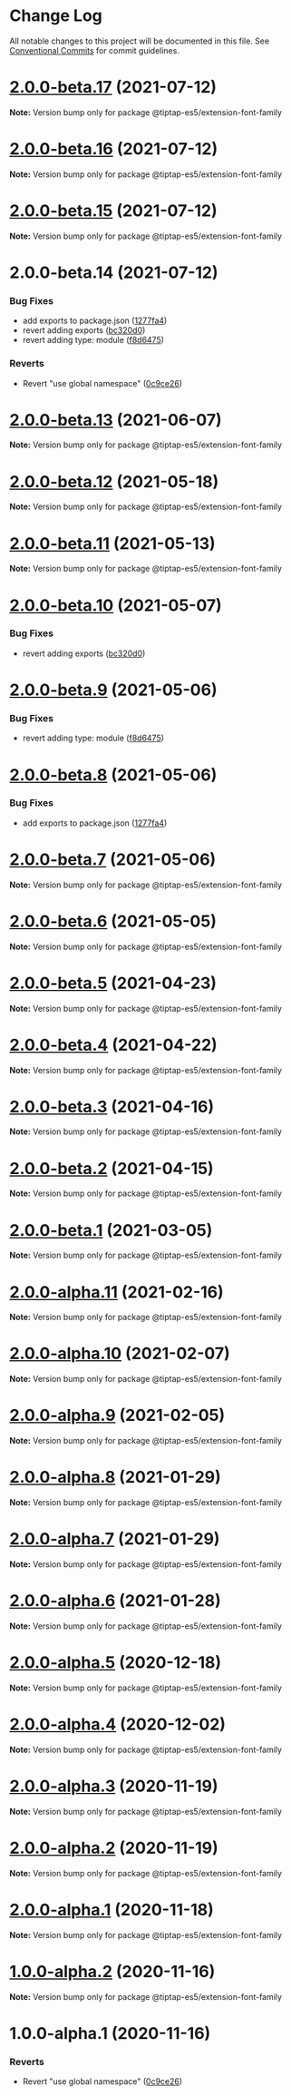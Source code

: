 # Change Log

All notable changes to this project will be documented in this file.
See [Conventional Commits](https://conventionalcommits.org) for commit guidelines.

# [2.0.0-beta.17](https://github.com/justame/tiptap/compare/@tiptap-es5/extension-font-family@2.0.0-beta.16...@tiptap-es5/extension-font-family@2.0.0-beta.17) (2021-07-12)

**Note:** Version bump only for package @tiptap-es5/extension-font-family





# [2.0.0-beta.16](https://github.com/justame/tiptap/compare/@tiptap-es5/extension-font-family@2.0.0-beta.15...@tiptap-es5/extension-font-family@2.0.0-beta.16) (2021-07-12)

**Note:** Version bump only for package @tiptap-es5/extension-font-family





# [2.0.0-beta.15](https://github.com/justame/tiptap/compare/@tiptap-es5/extension-font-family@2.0.0-beta.14...@tiptap-es5/extension-font-family@2.0.0-beta.15) (2021-07-12)

**Note:** Version bump only for package @tiptap-es5/extension-font-family





# 2.0.0-beta.14 (2021-07-12)


### Bug Fixes

* add exports to package.json ([1277fa4](https://github.com/justame/tiptap/commit/1277fa47151e9c039508cdb219bdd0ffe647f4ee))
* revert adding exports ([bc320d0](https://github.com/justame/tiptap/commit/bc320d0b4b80b0e37a7e47a56e0f6daec6e65d98))
* revert adding type: module ([f8d6475](https://github.com/justame/tiptap/commit/f8d6475e2151faea6f96baecdd6bd75880d50d2c))


### Reverts

* Revert "use global namespace" ([0c9ce26](https://github.com/justame/tiptap/commit/0c9ce26c02c07d88a757c01b0a9d7f9e2b0b7502))





# [2.0.0-beta.13](https://github.com/ueberdosis/tiptap/compare/@tiptap-es5/extension-font-family@2.0.0-beta.12...@tiptap-es5/extension-font-family@2.0.0-beta.13) (2021-06-07)

**Note:** Version bump only for package @tiptap-es5/extension-font-family

# [2.0.0-beta.12](https://github.com/ueberdosis/tiptap/compare/@tiptap-es5/extension-font-family@2.0.0-beta.11...@tiptap-es5/extension-font-family@2.0.0-beta.12) (2021-05-18)

**Note:** Version bump only for package @tiptap-es5/extension-font-family

# [2.0.0-beta.11](https://github.com/ueberdosis/tiptap/compare/@tiptap-es5/extension-font-family@2.0.0-beta.10...@tiptap-es5/extension-font-family@2.0.0-beta.11) (2021-05-13)

**Note:** Version bump only for package @tiptap-es5/extension-font-family

# [2.0.0-beta.10](https://github.com/ueberdosis/tiptap/compare/@tiptap-es5/extension-font-family@2.0.0-beta.9...@tiptap-es5/extension-font-family@2.0.0-beta.10) (2021-05-07)

### Bug Fixes

- revert adding exports ([bc320d0](https://github.com/ueberdosis/tiptap/commit/bc320d0b4b80b0e37a7e47a56e0f6daec6e65d98))

# [2.0.0-beta.9](https://github.com/ueberdosis/tiptap/compare/@tiptap-es5/extension-font-family@2.0.0-beta.8...@tiptap-es5/extension-font-family@2.0.0-beta.9) (2021-05-06)

### Bug Fixes

- revert adding type: module ([f8d6475](https://github.com/ueberdosis/tiptap/commit/f8d6475e2151faea6f96baecdd6bd75880d50d2c))

# [2.0.0-beta.8](https://github.com/ueberdosis/tiptap/compare/@tiptap-es5/extension-font-family@2.0.0-beta.7...@tiptap-es5/extension-font-family@2.0.0-beta.8) (2021-05-06)

### Bug Fixes

- add exports to package.json ([1277fa4](https://github.com/ueberdosis/tiptap/commit/1277fa47151e9c039508cdb219bdd0ffe647f4ee))

# [2.0.0-beta.7](https://github.com/ueberdosis/tiptap/compare/@tiptap-es5/extension-font-family@2.0.0-beta.6...@tiptap-es5/extension-font-family@2.0.0-beta.7) (2021-05-06)

**Note:** Version bump only for package @tiptap-es5/extension-font-family

# [2.0.0-beta.6](https://github.com/ueberdosis/tiptap/compare/@tiptap-es5/extension-font-family@2.0.0-beta.5...@tiptap-es5/extension-font-family@2.0.0-beta.6) (2021-05-05)

**Note:** Version bump only for package @tiptap-es5/extension-font-family

# [2.0.0-beta.5](https://github.com/ueberdosis/tiptap/compare/@tiptap-es5/extension-font-family@2.0.0-beta.4...@tiptap-es5/extension-font-family@2.0.0-beta.5) (2021-04-23)

**Note:** Version bump only for package @tiptap-es5/extension-font-family

# [2.0.0-beta.4](https://github.com/ueberdosis/tiptap/compare/@tiptap-es5/extension-font-family@2.0.0-beta.3...@tiptap-es5/extension-font-family@2.0.0-beta.4) (2021-04-22)

**Note:** Version bump only for package @tiptap-es5/extension-font-family

# [2.0.0-beta.3](https://github.com/ueberdosis/tiptap/compare/@tiptap-es5/extension-font-family@2.0.0-beta.2...@tiptap-es5/extension-font-family@2.0.0-beta.3) (2021-04-16)

**Note:** Version bump only for package @tiptap-es5/extension-font-family

# [2.0.0-beta.2](https://github.com/ueberdosis/tiptap/compare/@tiptap-es5/extension-font-family@2.0.0-beta.1...@tiptap-es5/extension-font-family@2.0.0-beta.2) (2021-04-15)

**Note:** Version bump only for package @tiptap-es5/extension-font-family

# [2.0.0-beta.1](https://github.com/ueberdosis/tiptap/compare/@tiptap-es5/extension-font-family@2.0.0-alpha.11...@tiptap-es5/extension-font-family@2.0.0-beta.1) (2021-03-05)

**Note:** Version bump only for package @tiptap-es5/extension-font-family

# [2.0.0-alpha.11](https://github.com/ueberdosis/tiptap/compare/@tiptap-es5/extension-font-family@2.0.0-alpha.10...@tiptap-es5/extension-font-family@2.0.0-alpha.11) (2021-02-16)

**Note:** Version bump only for package @tiptap-es5/extension-font-family

# [2.0.0-alpha.10](https://github.com/ueberdosis/tiptap/compare/@tiptap-es5/extension-font-family@2.0.0-alpha.9...@tiptap-es5/extension-font-family@2.0.0-alpha.10) (2021-02-07)

**Note:** Version bump only for package @tiptap-es5/extension-font-family

# [2.0.0-alpha.9](https://github.com/ueberdosis/tiptap/compare/@tiptap-es5/extension-font-family@2.0.0-alpha.8...@tiptap-es5/extension-font-family@2.0.0-alpha.9) (2021-02-05)

**Note:** Version bump only for package @tiptap-es5/extension-font-family

# [2.0.0-alpha.8](https://github.com/ueberdosis/tiptap/compare/@tiptap-es5/extension-font-family@2.0.0-alpha.7...@tiptap-es5/extension-font-family@2.0.0-alpha.8) (2021-01-29)

**Note:** Version bump only for package @tiptap-es5/extension-font-family

# [2.0.0-alpha.7](https://github.com/ueberdosis/tiptap/compare/@tiptap-es5/extension-font-family@2.0.0-alpha.6...@tiptap-es5/extension-font-family@2.0.0-alpha.7) (2021-01-29)

**Note:** Version bump only for package @tiptap-es5/extension-font-family

# [2.0.0-alpha.6](https://github.com/ueberdosis/tiptap/compare/@tiptap-es5/extension-font-family@2.0.0-alpha.5...@tiptap-es5/extension-font-family@2.0.0-alpha.6) (2021-01-28)

**Note:** Version bump only for package @tiptap-es5/extension-font-family

# [2.0.0-alpha.5](https://github.com/ueberdosis/tiptap/compare/@tiptap-es5/extension-font-family@2.0.0-alpha.4...@tiptap-es5/extension-font-family@2.0.0-alpha.5) (2020-12-18)

**Note:** Version bump only for package @tiptap-es5/extension-font-family

# [2.0.0-alpha.4](https://github.com/ueberdosis/tiptap/compare/@tiptap-es5/extension-font-family@2.0.0-alpha.3...@tiptap-es5/extension-font-family@2.0.0-alpha.4) (2020-12-02)

**Note:** Version bump only for package @tiptap-es5/extension-font-family

# [2.0.0-alpha.3](https://github.com/ueberdosis/tiptap/compare/@tiptap-es5/extension-font-family@2.0.0-alpha.2...@tiptap-es5/extension-font-family@2.0.0-alpha.3) (2020-11-19)

**Note:** Version bump only for package @tiptap-es5/extension-font-family

# [2.0.0-alpha.2](https://github.com/ueberdosis/tiptap/compare/@tiptap-es5/extension-font-family@2.0.0-alpha.1...@tiptap-es5/extension-font-family@2.0.0-alpha.2) (2020-11-19)

**Note:** Version bump only for package @tiptap-es5/extension-font-family

# [2.0.0-alpha.1](https://github.com/ueberdosis/tiptap/compare/@tiptap-es5/extension-font-family@1.0.0-alpha.2...@tiptap-es5/extension-font-family@2.0.0-alpha.1) (2020-11-18)

**Note:** Version bump only for package @tiptap-es5/extension-font-family

# [1.0.0-alpha.2](https://github.com/ueberdosis/tiptap/compare/@tiptap-es5/extension-font-family@1.0.0-alpha.1...@tiptap-es5/extension-font-family@1.0.0-alpha.2) (2020-11-16)

**Note:** Version bump only for package @tiptap-es5/extension-font-family

# 1.0.0-alpha.1 (2020-11-16)

### Reverts

- Revert "use global namespace" ([0c9ce26](https://github.com/ueberdosis/tiptap/commit/0c9ce26c02c07d88a757c01b0a9d7f9e2b0b7502))
